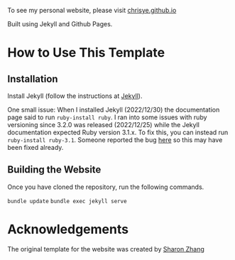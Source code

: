 To see my personal website, please visit <a href="https://chrisye.github.io/">chrisye.github.io</a>

Built using Jekyll and Github Pages.

# How to Use This Template

## Installation

Install Jekyll (follow the instructions at <a href="https://jekyllrb.com/docs/">Jekyll</a>). 

One small issue: When I installed Jekyll (2022/12/30) the documentation page said to run `ruby-install ruby`. I ran into some issues with ruby versioning since 3.2.0 was released (2022/12/25) while the Jekyll documentation expected Ruby version 3.1.x. To fix this, you can instead run `ruby-install ruby-3.1`. Someone reported the bug <a href="https://github.com/jekyll/jekyll/issues/9233">here</a> so this may have been fixed already.

## Building the Website

Once you have cloned the repository, run the following commands.

`bundle update`
`bundle exec jekyll serve`

# Acknowledgements

The original template for the website was created by <a href="https://sxzhang25.github.io">Sharon Zhang</a>
